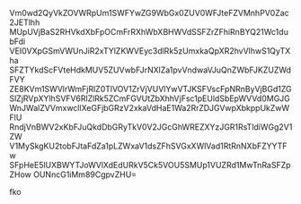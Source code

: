 Vm0wd2QyVkZOVWRpUm1SWFYwZG9WbGx0ZUV0WFJteFZVMnhPV0Zac2JETlhh
MUpUVjBaS2RHVkdXbFpOCmFrRXhWbXBHWVdSSFZrZFhiRnBYQ21Wc1dubFdi
VEI0VXpGSmVWUnJiR2xTYlZKWVEyc3dlRk5zUmxkaQpXR2hvVlhwS1QyTXha
SFZTYkdScFVteHdkMUV5ZUVwbFJrNXlZa1pvVndwaVJuQnZWbFJKZUZWdFVY
ZE8KVm1SWVlrWmFjRlZ0TlVOV1ZrVjVUVlYwVTJKSFVscFpNRnByVjBGd1ZG
SlZjRVpXYlhSVFV6RlZlRk5ZCmFGVUtZbXhhVjFsc1pEUldSbEpWVVd0MGJG
WnJWalZVVmxwcllXeGFjbGRzV2xkaVdHaE1Wa2RrZDJGVwpXbkppUkZwWFlU
RndjVnBWV2xKbFJuQkdDbGRyTkV0V2JGcGhWREZXYzJGR1RsTldiWGg2V1ZW
V1MySkgKU2tobFJtaFdZa1pLZWxaV1dsZFhSVGxXWlVad1RtRnNXbFZYYTFw
SFpHeE5lUXBWYTJoWVlXdEdURkV5Ck5VOU5SMUp1VUZRd1MwTnRaSFZpZHow
OUNncG1iMm89CgpvZHU=

fko